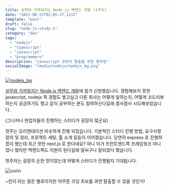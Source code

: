 ```yaml
---
title: 실무와 가까워지는 Node.js 백엔드 개발 (1주차)
date: "2021-08-21T02:05:37.121Z"
template: "post"
draft: false
slug: "node-js-study-1"
category: "dev"
tags:
  - "nodejs"
  - "typescript"
  - "javascript"
  - "programmers"
description: "javascript 코린이 탈출을 위한 몸부림"
socialImage: "/media/nodejs/nodejs_bg.png"
---
```


[![nodejs_bg](/media/nodejs/nodejs_bg.png)](https://programmers.co.kr/learn/courses/12547)

[실무와 가까워지는 Node.js 백엔드 개발](https://programmers.co.kr/learn/courses/12547)에 참가 신청했습니다. 경험해보지 못한 javascript, nodejs 쪽 경험도 쌓고싶고 다른 회사는 어떻게 일하는지, 어떻게 코드리뷰하는지 궁금하기도 했고 같이 공부하는 분도 참여하신다길래 겸사겸사 시도해보았습니다.

(그나저나 현업자들이 진행하는 스터디가 굉장히 많군요)

첫주는 오리엔테이션 비슷하게 진행 되었습니다. 기본적인 스터디 진행 방법, 요구사항 정의 및 정리, 프로젝트 세팅, 툴 소개 등등이 이어졌습니다. 당연히 express 로 진행하겠지 했는데 최근 핫한 next.js 로 한다네요? 아니 이거 프런트엔드쪽 프레임워크 아니었나 했지만 백엔드쪽도 지원이 된다길래 얼씨구나 잘되었다 했습니다.

첫주차는 굉장히 순한 맛이었는데 어떻게 스터디가 진행될지 기대됩니다.

![corin](/media/nodejs/roll-out-corin.png)

~린이 라는 말은 별로이지만 아무튼 코딩 초보를 과연 탈출할 수 있을 것인가!